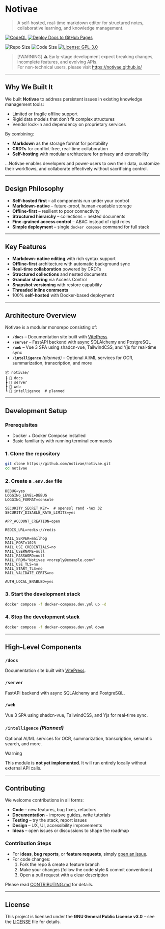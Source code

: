 # Notivae

> A self-hosted, real-time markdown editor for structured notes, collaborative learning, and knowledge management.

[![CodeQL](https://github.com/notivae/notivae/actions/workflows/github-code-scanning/codeql/badge.svg)](https://github.com/notivae/notivae/actions/workflows/github-code-scanning/codeql)
[![Deploy Docs to GitHub Pages](https://github.com/notivae/notivae/actions/workflows/deploy-docs.yml/badge.svg)](https://github.com/notivae/notivae/actions/workflows/deploy-docs.yml)

<!-- [![Docker Image Build - Backend](#)](#) -->
<!-- [![Docker Image Build - Web](#)](#) -->
<!-- [![Docker Image Build - Intelligence](#)](#) -->

![Repo Size](https://img.shields.io/github/repo-size/notivae/notivae)
![Code Size](https://img.shields.io/github/languages/code-size/notivae/notivae)
[![License: GPL-3.0](https://img.shields.io/badge/License-GPL--3.0-blue.svg)](LICENSE)

> [!WARNING] ⚠️ Early-stage development
> expect breaking changes, incomplete features, and evolving APIs.  
> For non-technical users, please visit <https://notivae.github.io/>

---

## Why We Built It

We built **Notivae** to address persistent issues in existing knowledge management tools:  
- Limited or fragile offline support  
- Rigid data models that don’t fit complex structures  
- Vendor lock-in and dependency on proprietary services  

By combining:
- **Markdown** as the storage format for portability
- **CRDTs** for conflict-free, real-time collaboration
- **Self-hosting** with modular architecture for privacy and extensibility

...Notivae enables developers and power-users to own their data, customize their workflows, and collaborate effectively without sacrificing control.

---

## Design Philosophy

- **Self-hosted first** – all components run under your control
- **Markdown-native** – future-proof, human-readable storage
- **Offline-first** – resilient to poor connectivity
- **Structured hierarchy** – collections + nested documents
- **Fine-grained access control** – ABAC instead of rigid roles
- **Simple deployment** – single `docker compose` command for full stack

---

## Key Features

- **Markdown-native editing** with rich syntax support
- **Offline-first** architecture with automatic background sync
- **Real-time collaboration** powered by CRDTs
- **Structured collections** and nested documents
- **Granular sharing** via Access Control
- **Snapshot versioning** with restore capability
- **Threaded inline comments**
- 100% **self-hosted** with Docker-based deployment

---

## Architecture Overview

Notivae is a modular monorepo consisting of:

- **`/docs`** – Documentation site built with [VitePress](https://vitepress.dev/)  
- **`/server`** – FastAPI backend with async SQLAlchemy and PostgreSQL  
- **`/web`** – Vue 3 SPA using shadcn-vue, TailwindCSS, and Yjs for real-time sync  
- **`/intelligence`** *(planned)* – Optional AI/ML services for OCR, summarization, transcription, and more

```
📦 notivae/
┣ 📂 docs
┣ 📂 server
┣ 📂 web
┗ 📂 intelligence  # planned
```

---

## Development Setup

### Prerequisites
- Docker + Docker Compose installed
- Basic familiarity with running terminal commands

### 1. Clone the repository
```bash
git clone https://github.com/notivae/notivae.git
cd notivae
````

### 2. Create a `.env.dev` file

```dotenv
DEBUG=yes
LOGGING_LEVEL=DEBUG
LOGGING_FORMAT=console

SECURITY_SECRET_KEY=  # openssl rand -hex 32
SECURITY_DISABLE_RATE_LIMITS=yes

APP_ACCOUNT_CREATION=open

REDIS_URL=redis://redis

MAIL_SERVER=mailhog
MAIL_PORT=1025
MAIL_USE_CREDENTIALS=no
MAIL_USERNAME=null
MAIL_PASSWORD=null
MAIL_FROM="Notivae <noreply@example.com>"
MAIL_USE_TLS=no
MAIL_START_TLS=no
MAIL_VALIDATE_CERTS=no

AUTH_LOCAL_ENABLED=yes
```

### 3. Start the development stack

```bash
docker compose -f docker-compose.dev.yml up -d
```

### 4. Stop the development stack

```bash
docker compose -f docker-compose.dev.yml down
```

---

## High-Level Components


### `/docs`
Documentation site built with [VitePress](https://vitepress.dev/).

### `/server`
FastAPI backend with async SQLAlchemy and PostgreSQL.

### `/web`
Vue 3 SPA using shadcn-vue, TailwindCSS, and Yjs for real-time sync.

### `/intelligence` *(Planned)*

Optional AI/ML services for OCR, summarization, transcription, semantic search, and more.  

> [!WARNING]
> This module is **not yet implemented**. It will run entirely locally without external API calls.

---

## Contributing

We welcome contributions in all forms:

* **Code** – new features, bug fixes, refactors
* **Documentation** – improve guides, write tutorials
* **Testing** – try the stack, report issues
* **Design** – UX, UI, accessibility improvements
* **Ideas** – open issues or discussions to shape the roadmap

### Contribution Steps

- For **ideas**, **bug reports**, or **feature requests**, simply [open an issue](https://github.com/notivae/notivae/issues).
- For code changes:
  1. Fork the repo & create a feature branch
  2. Make your changes (follow the code style & commit conventions)
  3. Open a pull request with a clear description

Please read [CONTRIBUTING.md](docs/src/en/other/contributing.md) for details.

---

## License

This project is licensed under the **GNU General Public License v3.0** – see the [LICENSE](LICENSE) file for details.
